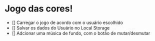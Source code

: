 # Jogo das cores!
- [] Carregar o jogo de acordo com o usuário escolhido
- [] Salvar os dados do Usuário no Local Storage
- [] Adcionar uma música de fundo, com o botão de mutar/desmutar
